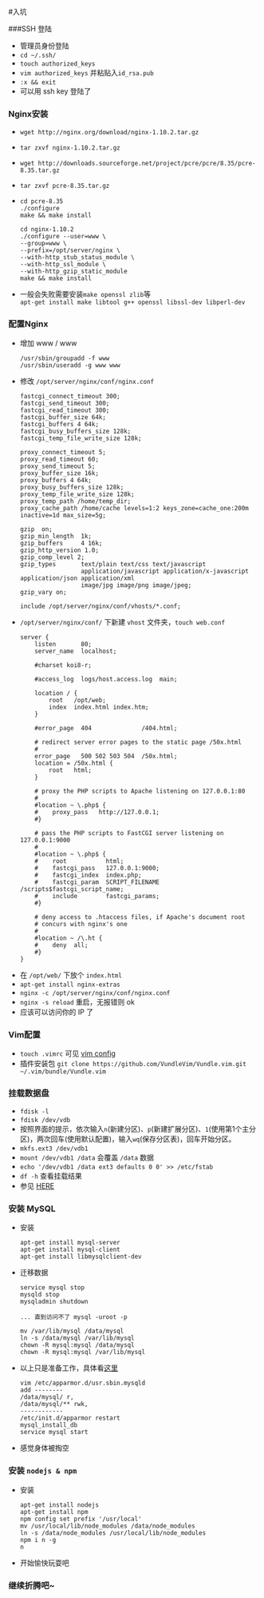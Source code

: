 #入坑

###SSH 登陆
+ 管理员身份登陆
+ `cd ~/.ssh/`
+ `touch authorized_keys`
+ `vim authorized_keys` 并粘贴入`id_rsa.pub`
+ `:x && exit`
+ 可以用 ssh key 登陆了

### Nginx安装
+ `wget http://nginx.org/download/nginx-1.10.2.tar.gz`
+ `tar zxvf nginx-1.10.2.tar.gz`
+ `wget http://downloads.sourceforge.net/project/pcre/pcre/8.35/pcre-8.35.tar.gz`
+ `tar zxvf pcre-8.35.tar.gz`
+ ```
  cd pcre-8.35
  ./configure
  make && make install

  cd nginx-1.10.2
  ./configure --user=www \
  --group=www \
  --prefix=/opt/server/nginx \
  --with-http_stub_status_module \
  --with-http_ssl_module \
  --with-http_gzip_static_module
  make && make install
  ```

+ 一般会失败需要安装`make openssl zlib`等  
  `apt-get install make libtool g++ openssl libssl-dev libperl-dev`

### 配置Nginx
+ 增加 www / www
  ```
  /usr/sbin/groupadd -f www
  /usr/sbin/useradd -g www www
  ```
+ 修改 `/opt/server/nginx/conf/nginx.conf`
  ```
  fastcgi_connect_timeout 300;
  fastcgi_send_timeout 300;
  fastcgi_read_timeout 300;
  fastcgi_buffer_size 64k;
  fastcgi_buffers 4 64k;
  fastcgi_busy_buffers_size 128k;
  fastcgi_temp_file_write_size 128k;

  proxy_connect_timeout 5;
  proxy_read_timeout 60;
  proxy_send_timeout 5;
  proxy_buffer_size 16k;
  proxy_buffers 4 64k;
  proxy_busy_buffers_size 128k;
  proxy_temp_file_write_size 128k;
  proxy_temp_path /home/temp_dir;
  proxy_cache_path /home/cache levels=1:2 keys_zone=cache_one:200m inactive=1d max_size=5g;

  gzip  on;
  gzip_min_length  1k;
  gzip_buffers     4 16k;
  gzip_http_version 1.0;
  gzip_comp_level 2;
  gzip_types       text/plain text/css text/javascript
                   application/javascript application/x-javascript application/json application/xml
                   image/jpg image/png image/jpeg;
  gzip_vary on;

  include /opt/server/nginx/conf/vhosts/*.conf;
  ```
+ `/opt/server/nginx/conf/` 下新建 `vhost` 文件夹，`touch web.conf`
  ```
  server {
      listen       80;
      server_name  localhost;

      #charset koi8-r;

      #access_log  logs/host.access.log  main;

      location / {
          root   /opt/web;
          index  index.html index.htm;
      }

      #error_page  404              /404.html;

      # redirect server error pages to the static page /50x.html
      #
      error_page   500 502 503 504  /50x.html;
      location = /50x.html {
          root   html;
      }

      # proxy the PHP scripts to Apache listening on 127.0.0.1:80
      #
      #location ~ \.php$ {
      #    proxy_pass   http://127.0.0.1;
      #}

      # pass the PHP scripts to FastCGI server listening on 127.0.0.1:9000
      #
      #location ~ \.php$ {
      #    root           html;
      #    fastcgi_pass   127.0.0.1:9000;
      #    fastcgi_index  index.php;
      #    fastcgi_param  SCRIPT_FILENAME  /scripts$fastcgi_script_name;
      #    include        fastcgi_params;
      #}

      # deny access to .htaccess files, if Apache's document root
      # concurs with nginx's one
      #
      #location ~ /\.ht {
      #    deny  all;
      #}
  }
  ```
+ 在 `/opt/web/` 下放个 `index.html`
+ `apt-get install nginx-extras`
+ `nginx -c /opt/server/nginx/conf/nginx.conf`
+ `nginx -s reload` 重启，无报错则 ok
+ 应该可以访问你的 IP 了

### Vim配置
+ `touch .vimrc` 可见 [vim config](http://msyfls123.github.io/myWiki/index.html?name=douban#vim-config-demo)
+ 插件安装包 `git clone https://github.com/VundleVim/Vundle.vim.git ~/.vim/bundle/Vundle.vim`

### 挂载数据盘
+ `fdisk -l`
+ `fdisk /dev/vdb`
+ 按照界面的提示，依次输入`n`(新建分区)、`p`(新建扩展分区)、`1`(使用第1个主分区)，两次回车(使用默认配置)，输入`wq`(保存分区表)，回车开始分区。
+ `mkfs.ext3 /dev/vdb1`
+ `mount /dev/vdb1 /data` 会覆盖 `/data` 数据
+ `echo '/dev/vdb1 /data ext3 defaults 0 0' >> /etc/fstab`
+  `df -h` 查看挂载结果
+ 参见 [HERE](https://www.qcloud.com/document/product/213/2974)

### 安装 MySQL
+ 安装
  ```
  apt-get install mysql-server
  apt-get install mysql-client
  apt-get install libmysqlclient-dev
  ```
+ 迁移数据
  ```
  service mysql stop
  mysqld stop
  mysqladmin shutdown

  ... 直到访问不了 mysql -uroot -p

  mv /var/lib/mysql /data/mysql
  ln -s /data/mysql /var/lib/mysql
  chown -R mysql:mysql /data/mysql
  chown -R mysql:mysql /var/lib/mysql
  ```
+ 以上只是准备工作，具体看[这里](http://www.serveridol.com/2014/09/05/innodb-the-error-means-mysqld-does-not-have-the-access-rights-to/)
  ```
  vim /etc/apparmor.d/usr.sbin.mysqld
  add --------
  /data/mysql/ r,
  /data/mysql/** rwk,
  ------------
  /etc/init.d/apparmor restart
  mysql_install_db
  service mysql start
  ```
+ 感觉身体被掏空

### 安装 `nodejs & npm`
+ 安装
  ```
  apt-get install nodejs
  apt-get install npm
  npm config set prefix '/usr/local'
  mv /usr/local/lib/node_modules /data/node_modules
  ln -s /data/node_modules /usr/local/lib/node_modules
  npm i n -g
  n
  ```
+ 开始愉快玩耍吧

### 继续折腾吧~
